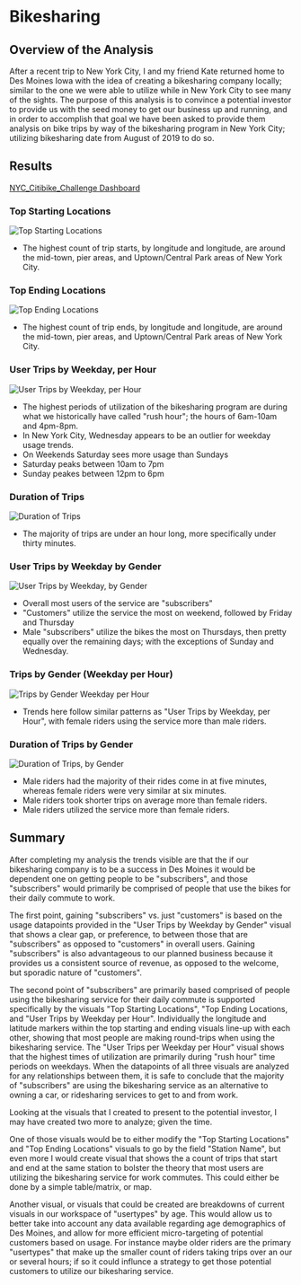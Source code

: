 # Bikesharing
## Overview of the Analysis
After a recent trip to New York City, I and my friend Kate returned home to Des Moines Iowa with the idea of creating a bikesharing company locally; similar to the one we were able to utilize while in New York City to see many of the sights. The purpose of this analysis is to convince a potential investor to provide us with the seed money to get our business up and running, and in order to accomplish that goal we have been asked to provide them analysis on bike trips by way of the bikesharing program in New York City; utilizing bikesharing date from August of 2019 to do so.

## Results
[NYC_Citibike_Challenge Dashboard](https://public.tableau.com/views/NYC_Citibike_Challenge_16809788682050/UserTripsbyWeekdaybyGender?:language=en-US&publish=yes&:display_count=n&:origin=viz_share_link)
### Top Starting Locations
![Top Starting Locations](https://github.com/Caracalla1081/bikesharing/blob/352ca261bf84e4129e2651075f21d1f04e72832f/Images/Top%20Starting%20Locations.png)
- The highest count of trip starts, by longitude and longitude, are around the mid-town, pier areas, and Uptown/Central Park areas of New York City.

### Top Ending Locations
![Top Ending Locations](https://github.com/Caracalla1081/bikesharing/blob/352ca261bf84e4129e2651075f21d1f04e72832f/Images/Top%20Ending%20Locations.png)
- The highest count of trip ends, by longitude and longitude, are around the mid-town, pier areas, and Uptown/Central Park areas of New York City.

### User Trips by Weekday, per Hour
![User Trips by Weekday, per Hour](https://github.com/Caracalla1081/bikesharing/blob/2685d46b42689d29f2e2614ac3d992a562bc40cf/Images/User%20trips%20by%20Weekday%20per%20Hour.png)
- The highest periods of utilization of the bikesharing program are during what we historically have called "rush hour"; the hours of 6am-10am and 4pm-8pm.
- In New York City, Wednesday appears to be an outlier for weekday usage trends.
- On Weekends Saturday sees more usage than Sundays
-   Saturday peaks between 10am to 7pm
-   Sunday peakes between 12pm to 6pm

### Duration of Trips
![Duration of Trips](https://github.com/Caracalla1081/bikesharing/blob/352ca261bf84e4129e2651075f21d1f04e72832f/Images/Duration%20of%20Trips.png)
- The majority of trips are under an hour long, more specifically under thirty minutes.

### User Trips by Weekday by Gender
![User Trips by Weekday, by Gender](https://github.com/Caracalla1081/bikesharing/blob/81d5a3d4b7259a8404d57464a7aaef8030c61606/Images/User%20Trips%20by%20Weekday%20by%20Gender.png)
- Overall most users of the service are "subscribers"
- "Customers" utilize the service the most on weekend, followed by Friday and Thursday
- Male "subscribers" utilize the bikes the most on Thursdays, then pretty equally over the remaining days; with the exceptions of Sunday and Wednesday.

### Trips by Gender (Weekday per Hour)
![Trips by Gender Weekday per Hour](https://github.com/Caracalla1081/bikesharing/blob/352ca261bf84e4129e2651075f21d1f04e72832f/Images/Trips%20by%20Gender%20(Weekday%20per%20Hour).png)
- Trends here follow similar patterns as "User Trips by Weekday, per Hour", with female riders using the service more than male riders.

### Duration of Trips by Gender
![Duration of Trips, by Gender](https://github.com/Caracalla1081/bikesharing/blob/352ca261bf84e4129e2651075f21d1f04e72832f/Images/Duration%20of%20Trips%20by%20Gender.png)
- Male riders had the majority of their rides come in at five minutes, whereas female riders were very similar at six minutes.
- Male riders took shorter trips on average more than female riders.
- Male riders utilized the service more than female riders.

## Summary
After completing my analysis the trends visible are that the if our bikesharing company is to be a success in Des Moines it would be dependent one on getting people to be "subscribers", and those "subscribers" would primarily be comprised of people that use the bikes for their daily commute to work.

The first point, gaining "subscribers" vs. just "customers" is based on the usage datapoints provided in the "User Trips by Weekday by Gender" visual that shows a clear gap, or preference, to between those that are "subscribers" as opposed to "customers" in overall users. Gaining "subscribers" is also advantageous to our planned business because it provides us a consistent source of revenue, as opposed to the welcome, but sporadic nature of "customers".

The second point of "subscribers" are primarily based comprised of people using the bikesharing service for their daily commute is supported specifically by the visuals "Top Starting Locations", "Top Ending Locations, and "User Trips by Weekday per Hour". Individually the longitude and latitude markers within the top starting and ending visuals line-up with each other, showing that most people are making round-trips when using the bikesharing service. The "User Trips per Weekday per Hour" visual shows that the highest times of utilization are primarily during "rush hour" time periods on weekdays. When the datapoints of all three visuals are analyzed for any relationships between them, it is safe to conclude that the majority of "subscribers" are using the bikesharing service as an alternative to owning a car, or ridesharing services to get to and from work.

Looking at the visuals that I created to present to the potential investor, I may have created two more to analyze; given the time. 

One of those visuals would be to either modify the "Top Starting Locations" and "Top Ending Locations" visuals to go by the field "Station Name", but even more I would create visual that shows the a count of trips that start and end at the same station to bolster the theory that most users are utilizing the bikesharing service for work commutes. This could either be done by a simple table/matrix, or map. 

Another visual, or visuals that could be created are breakdowns of current visuals in our workspace of "usertypes" by age. This would allow us to better take into account any data available regarding age demographics of Des Moines, and allow for more efficient micro-targeting of potential customers based on usage. For instance maybe older riders are the primary "usertypes" that make up the smaller count of riders taking trips over an our or several hours; if so it could influnce a strategy to get those potential customers to utilize our bikesharing service.
